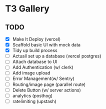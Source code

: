 # T3 Gallery

## TODO

- [x] Make It Deploy (vercel)
- [x] Scaffold basic UI with mock data
- [x] Tidy up build process
- [ ] Actuall set up a database (vercel postgres)
- [ ] Attach database to UI
- [ ] Add Authentication (w/ clerk)
- [ ] Add image upload
- [ ] Error Management(w/ Sentry)
- [ ] Routing/image page (parallel route)
- [ ] Delete Button (w/ server actions)
- [ ] analytics (posthog)
- [ ] ratelimiting (upstash)